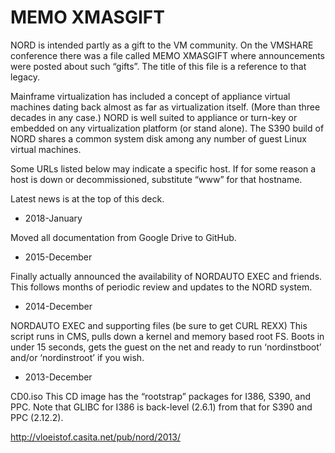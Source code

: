 # MEMO XMASGIFT

NORD is intended partly as a gift to the VM community. 
On the VMSHARE conference there was a file called MEMO XMASGIFT 
where announcements were posted about such “gifts”. 
The title of this file is a reference to that legacy.

Mainframe virtualization has included a concept of 
appliance virtual machines dating back almost as far as 
virtualization itself. (More than three decades in any case.) 
NORD is well suited to appliance or turn-key or embedded 
on any virtualization platform (or stand alone). 
The S390 build of NORD shares a common system disk among 
any number of guest Linux virtual machines. 

Some URLs listed below may indicate a specific host. 
If for some reason a host is down or decommissioned, 
substitute “www” for that hostname. 

Latest news is at the top of this deck. 

* 2018-January

Moved all documentation from Google Drive to GitHub.

* 2015-December

Finally actually announced the availability of NORDAUTO EXEC and friends.
This follows months of periodic review and updates to the NORD system.

* 2014-December

NORDAUTO EXEC and supporting files (be sure to get CURL REXX)
This script runs in CMS, pulls down a kernel and memory based root FS.
Boots in under 15 seconds, gets the guest on the net and ready to run ‘nordinstboot’ and/or ‘nordinstroot’ if you wish.

* 2013-December

CD0.iso
This CD image has the “rootstrap” packages for I386, S390, and PPC.
Note that GLIBC for I386 is back-level (2.6.1) from that for S390 
and PPC (2.12.2).

http://vloeistof.casita.net/pub/nord/2013/


